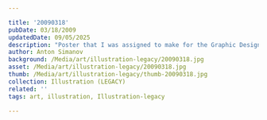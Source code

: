 ```yaml
---

title: '20090318'
pubDate: 03/18/2009
updatedDate: 09/05/2025
description: "Poster that I was assigned to make for the Graphic Design Club at my uni. Quick job, though I'm happy with it. Hope you like it. :)"
author: Anton Simanov
background: /Media/art/illustration-legacy/20090318.jpg
asset: /Media/art/illustration-legacy/20090318.jpg
thumb: /Media/art/illustration-legacy/thumb-20090318.jpg
collection: Illustration (LEGACY)
related: ''
tags: art, illustration, Illustration-legacy

---
```


